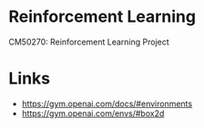 # Reinforcement Learning
CM50270: Reinforcement Learning Project

# Links
- https://gym.openai.com/docs/#environments
- https://gym.openai.com/envs/#box2d
